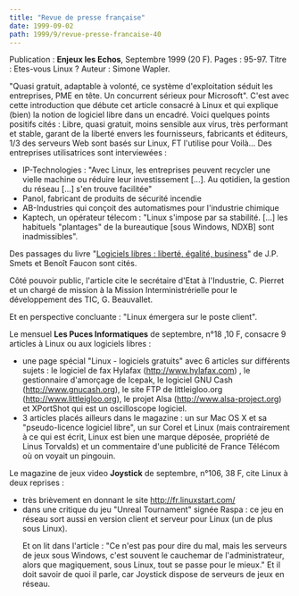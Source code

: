 ```yaml
---
title: "Revue de presse française"
date: 1999-09-02
path: 1999/9/revue-presse-francaise-40
---
```


<P>Publication : <B>Enjeux les Echos</B>, Septembre 1999 (20 F).
Pages : 95-97.
Titre : Etes-vous Linux ?
Auteur : Simone Wapler.</P>

<P>"Quasi gratuit, adaptable à volonté, ce système d'exploitation séduit les entreprises, PME en tête. Un concurrent sérieux pour Microsoft". C'est avec cette introduction que
débute cet article consacré à Linux et qui explique (bien) la notion de logiciel libre dans un encadré.
Voici quelques points positifs cités : Libre, quasi gratuit, moins sensible aux virus, très performant et stable, garant de la liberté envers les fournisseurs, fabricants
et éditeurs, 1/3 des serveurs Web sont basés sur Linux, FT l'utilise pour Voilà...
Des entreprises utilisatrices sont interviewées :</P>

<UL>

<LI>IP-Technologies : "Avec Linux, les entreprises peuvent recycler une vielle machine ou réduire leur investissement [...]. Au qotidien, la gestion du réseau [...] s'en
trouve facilitée"
<LI>Panol, fabricant de produits de sécurité incendie
<LI>AB-Industries qui conçoit des automatismes pour l'industrie chimique
<LI>Kaptech, un opérateur télecom : "Linux s'impose par sa stabilité. [...] les habituels "plantages"  de la bureautique [sous Windows, NDXB] sont inadmissibles".
</UL>

<P>Des passages du livre "<A HREF="http://www.freepatents.org/liberty/">Logiciels libres : liberté,
égalité, business</A>" de J.P. Smets et Benoît Faucon sont cités.</P>

<P>Côté pouvoir public, l'article cite le secrétaire d'Etat à l'Industrie, C. Pierret et un chargé de mission à la Mission Interministrérielle pour le développement des TIC,
G. Beauvallet.</P>

<P>Et en perspective concluante : "Linux émergera sur le poste client".</P>

<P>Le mensuel <B>Les Puces Informatiques</B> de septembre, n°18 ,10 F,
consacre 9 articles à Linux ou aux logiciels libres :</P>

<UL>

<LI>une page spécial "Linux - logiciels gratuits" avec 6 articles sur
différents sujets : le logiciel de fax Hylafax (<A HREF="http://www.hylafax.com">http://www.hylafax.com</A>)
, le gestionnaire d'amorçage de Icepak, le logiciel GNU Cash
(<A HREF="http://www.gnucash.org">http://www.gnucash.org</A>), le site FTP de littleigloo.org
(<A HREF="http://www.littleigloo.org">http://www.littleigloo.org</A>), le projet Alsa
(<A HREF="http://www.alsa-project.org">http://www.alsa-project.org</A>) et XPortShot qui est un oscilloscope
logiciel.
<LI>3 articles placés ailleurs dans le magazine : un sur Mac OS X et sa
"pseudo-licence logiciel libre", un sur Corel et Linux (mais
contrairement à ce qui est écrit, Linux est bien une marque déposée,
propriété de Linus Torvalds) et un commentaire d'une publicité de France
Télécom où on voyait un pingouin.
</UL>

<P>Le magazine de jeux video <B>Joystick</B> de septembre, n°106, 38 F, cite
Linux à deux reprises :</P>

<UL>

<LI>très brièvement en donnant le site <A HREF="http://fr.linuxstart.com/">http://fr.linuxstart.com/</A>
<LI>dans une critique du jeu "Unreal Tournament" signée Raspa : ce jeu en
réseau sort aussi en version client et serveur pour Linux (un de plus
sous Linux).
<BR>

Et on lit dans l'article :
"Ce n'est pas pour dire du mal, mais les serveurs de jeux sous Windows,
c'est souvent le cauchemar de l'administrateur, alors que magiquement,
sous Linux, tout se passe pour le mieux."
Et il doit savoir de quoi il parle, car Joystick dispose de serveurs de
jeux en réseau.

</UL>


